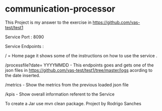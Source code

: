 # communication-processor

This Project is  my answer to the exercise in https://github.com/vas-test/test1

Service Port :
8090


Service Endpoints :

/ = Home page it shows some of the instructions on how to use the service .

/processfile?date= YYYYMMDD - This endpoints goes and gets one of the json files in https://github.com/vas-test/test1/tree/master/logs
                   acording to the date inserted.
                   
/metrics - Show the metrics from the previous loaded json file 

/kpis - Show overall information referent to the Service 
                   
                   
To create a Jar use mvn clean package.
Project by Rodrigo Sanches
